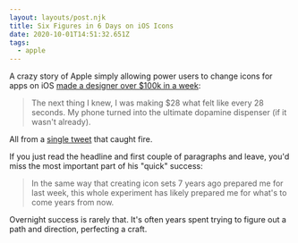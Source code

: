 ```yaml
---
layout: layouts/post.njk
title: Six Figures in 6 Days on iOS Icons
date: 2020-10-01T14:51:32.651Z
tags:
  - apple
---
```

A crazy story of Apple simply allowing power users to change icons for apps on iOS [made a designer over $100k in a week](https://tr.af/6):

> The next thing I knew, I was making $28 what felt like every 28 seconds. My phone turned into the ultimate dopamine dispenser (if it wasn't already).

All from a [single tweet](https://twitter.com/traf/status/1307707156788060160) that caught fire.

If you just read the headline and first couple of paragraphs and leave, you'd miss the most important part of his "quick" success:

> In the same way that creating icon sets 7 years ago prepared me for last week, this whole experiment has likely prepared me for what's to come years from now.

Overnight success is rarely that. It's often years spent trying to figure out a path and direction, perfecting a craft.